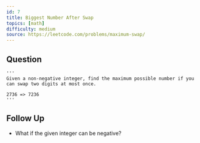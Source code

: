 ```yaml
---
id: 7
title: Biggest Number After Swap
topics: [math]
difficulty: medium
source: https://leetcode.com/problems/maximum-swap/
---
```


## Question

```
'''
Given a non-negative integer, find the maximum possible number if you can swap two digits at most once.

2736 => 7236
'''
```

## Follow Up

- What if the given integer can be negative?
